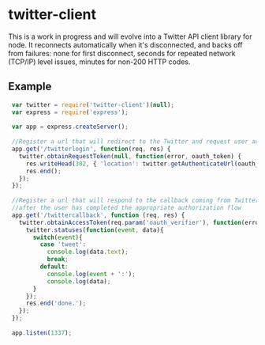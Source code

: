 twitter-client
==============

This is a work in progress and will evolve into a Twitter API client library for node. It reconnects automatically when it's disconnected, and backs off from failures: none for first disconnect, seconds for repeated network (TCP/IP) level issues, minutes for non-200 HTTP codes.

Example
-------

```js
 var twitter = require('twitter-client')(null);
 var express = require('express');
 
 var app = express.createServer();
 
 //Register a url that will redirect to the Twitter and request user authorization.
 app.get('/twitterlogin', function(req, res) {
   twitter.obtainRequestToken(null, function(error, oauth_token) {
     res.writeHead(302, { 'location': twitter.getAuthenticateUrl(oauth_token) });
     res.end();
   });
 });
 
 //Register a url that will respond to the callback coming from Twitter
 //after the user has completed the appropriate authorization flow
 app.get('/twittercallback', function (req, res) {
   twitter.obtainAccessToken(req.param('oauth_verifier'), function(error, access_token) {
     twitter.statuses(function(event, data){
       switch(event){
         case 'tweet':
           console.log(data.text);
           break;
         default:
           console.log(event + ':');
           console.log(data);
       }
     });
     res.end('done.');
   });
 });
 
 app.listen(1337);
```